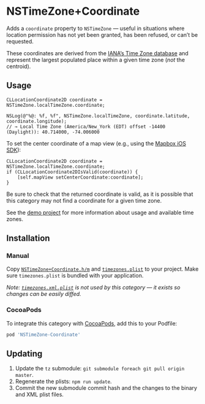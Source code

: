 # NSTimeZone+Coordinate

Adds a `coordinate` property to `NSTimeZone` — useful in situations where location permission has not yet been granted, has been refused, or can’t be requested.

These coordinates are derived from the [IANA’s Time Zone database](https://www.iana.org/time-zones) and represent the largest populated place within a given time zone (_not_ the centroid).

## Usage

```objc
CLLocationCoordinate2D coordinate = NSTimeZone.localTimeZone.coordinate;

NSLog(@"%@: %f, %f", NSTimeZone.localTimeZone, coordinate.latitude, coordinate.longitude);
// → Local Time Zone (America/New_York (EDT) offset -14400 (Daylight)): 40.714000, -74.006000
```

To set the center coordinate of a map view (e.g., using the [Mapbox iOS SDK](https://www.mapbox.com/ios-sdk/)):

```objc
CLLocationCoordinate2D coordinate = NSTimeZone.localTimeZone.coordinate;
if (CLLocationCoordinate2DIsValid(coordinate)) {
    [self.mapView setCenterCoordinate:coordinate];
}
```

Be sure to check that the returned coordinate is valid, as it is possible that this category may not find a coordinate for a given time zone.

See the [demo project](./TZCoordinateDemo) for more information about usage and available time zones.

## Installation

### Manual

Copy [`NSTimeZone+Coordinate.h/m`](./NSTimeZone+Coordinate) and [`timezones.plist`](./NSTimeZone+Coordinate/timezones.plist) to your project. Make sure `timezones.plist` is bundled with your application.

_Note: [`timezones.xml.plist`](./NSTimeZone+Coordinate/timezones.xml.plist) is not used by this category — it exists so changes can be easily diffed._

### CocoaPods

To integrate this category with [CocoaPods](https://cocoapods.org/pods/NSTimeZone-Coordinate), add this to your Podfile:

```ruby
pod 'NSTimeZone-Coordinate'
```

## Updating

1. Update the `tz` submodule: `git submodule foreach git pull origin master`.
2. Regenerate the plists: `npm run update`.
3. Commit the new submodule commit hash and the changes to the binary and XML plist files.
